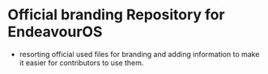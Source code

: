 # Official branding Repository for EndeavourOS
* resorting official used files for branding and adding information to make it easier for contributors to use them.
